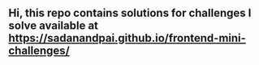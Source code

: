 ## Hi, this repo contains solutions for challenges I solve available at https://sadanandpai.github.io/frontend-mini-challenges/